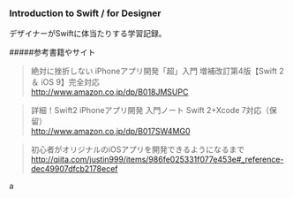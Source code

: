 ### Introduction to Swift / for Designer

デザイナーがSwiftに体当たりする学習記録。

#####参考書籍やサイト
>絶対に挫折しない iPhoneアプリ開発「超」入門 増補改訂第4版【Swift 2 ＆ iOS 9】完全対応  
<http://www.amazon.co.jp/dp/B018JMSUPC>

>詳細！Swift2 iPhoneアプリ開発 入門ノート Swift 2+Xcode 7対応（保留）  
<http://www.amazon.co.jp/dp/B017SW4MG0>

>初心者がオリジナルのiOSアプリを開発できるようになるまで 
<http://qiita.com/justin999/items/986fe025331f077e453e#_reference-dec49907dfcb2178ecef>

a